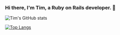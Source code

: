 ### Hi there, I'm Tim, a Ruby on Rails developer. 👋

![Tim's GitHub stats](https://github-readme-stats.vercel.app/api?username=tim32503&show_icons=true&theme=vue)

[![Top Langs](https://github-readme-stats.vercel.app/api/top-langs/?username=tim32503&layout=compact)](https://github.com/anuraghazra/github-readme-stats)
<!--
**tim32503/tim32503** is a ✨ _special_ ✨ repository because its `README.md` (this file) appears on your GitHub profile.

Here are some ideas to get you started:

- 🔭 I’m currently working on ...
- 🌱 I’m currently learning ...
- 👯 I’m looking to collaborate on ...
- 🤔 I’m looking for help with ...
- 💬 Ask me about ...
- 📫 How to reach me: ...
- 😄 Pronouns: ...
- ⚡ Fun fact: ...
-->
